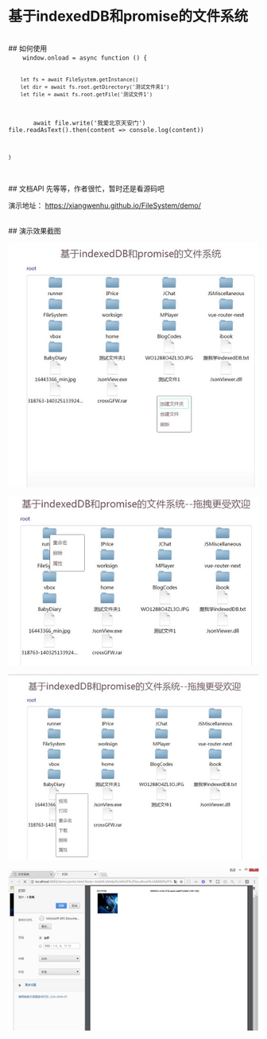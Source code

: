 
# 基于indexedDB和promise的文件系统
<br/>
## 如何使用
<code>
    window.onload = async function () {

        let fs = await FileSystem.getInstance()           
        let dir = await fs.root.getDirectory('测试文件夹1')
        let file = await fs.root.getFile('测试文件1')
        await file.write('我爱北京天安门')   
        file.readAsText().then(content => console.log(content))
        
    }
</code>

<br/>
## 文档API
先等等，作者很忙，暂时还是看源码吧


<p>演示地址： <a href='https://xiangwenhu.github.io/FileSystem/demo/' target='blank'>https://xiangwenhu.github.io/FileSystem/demo/</a></p>
<br/>
## 演示效果截图
<p>
    <img src='docs/screenshot/ss1.jpg' alt='' ></img>
</p>
<p>
    <img src='docs/screenshot/ss2.jpg' alt='' ></img>
</p>
<p>
    <img src='docs/screenshot/ss3.jpg' alt='' ></img>
</p>
<p>
    <img src='docs/screenshot/ss4.jpg' alt='' ></img>
</p>

<br/>


